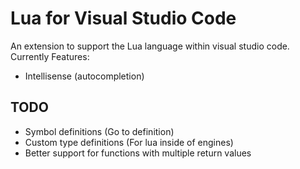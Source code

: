 # Lua for Visual Studio Code

An extension to support the Lua language within visual studio code.
Currently Features:
* Intellisense (autocompletion)

## TODO
* Symbol definitions (Go to definition)
* Custom type definitions (For lua inside of engines)
* Better support for functions with multiple return values
